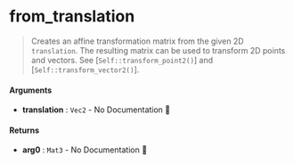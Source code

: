 # from\_translation

>  Creates an affine transformation matrix from the given 2D `translation`.
>  The resulting matrix can be used to transform 2D points and vectors. See
>  [`Self::transform_point2()`] and [`Self::transform_vector2()`].

#### Arguments

- **translation** : `Vec2` \- No Documentation 🚧

#### Returns

- **arg0** : `Mat3` \- No Documentation 🚧